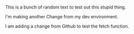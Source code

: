 This is a bunch of random text to test out this stupid thing. 

I'm making another Change from my dev environment.

I am adding a change from Github to test the fetch function.
